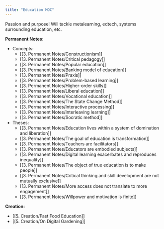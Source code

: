 ```yaml
---
title: "Education MOC"
---
```

Passion and purpose!
Will tackle  metalearning, edtech, systems surrounding education, etc.

**Permanent Notes:**
+ Concepts:
	+ [[3. Permanent Notes/Constructionism]]
	+ [[3. Permanent Notes/Critical pedagogy]]
	+ [[3. Permanent Notes/Popular education]]
	+ [[3. Permanent Notes/Banking model of education]]
	+ [[3. Permanent Notes/Praxis]]
	+ [[3. Permanent Notes/Problem-based learning]]
	+ [[3. Permanent Notes/Higher-order skills]]
	+ [[3. Permanent Notes/Liberal education]]
	+ [[3. Permanent Notes/Vocational education]]
	+ [[3. Permanent Notes/The State Change Method]]
	+ [[3. Permanent Notes/Interactive processing]]
	+ [[3. Permanent Notes/Interleaving learning]]
	+ [[3. Permanent Notes/Socratic method]]
+ Theses:
	+  [[3. Permanent Notes/Education lives within a system of domination and liberation]]
	+ [[3. Permanent Notes/The goal of education is transformation]]
	+ [[3. Permanent Notes/Teachers are facilitators]]
	+ [[3. Permanent Notes/Educators are embodied subjects]]
	+ [[3. Permanent Notes/Digital learning exacerbates and reproduces inequality]]
	+ [[3. Permanent Notes/The object of true education is to make people]]
	+ [[3. Permanent Notes/Critical thinking and skill development are not mutually exclusive]]
	+ [[3. Permanent Notes/More access does not translate to more engagement]]
	+ [[3. Permanent Notes/Willpower and motivation is finite]]

**Creation:**
+ [[5. Creation/Fast Food Education]]
+ [[5. Creation/On Digital Gardening]]